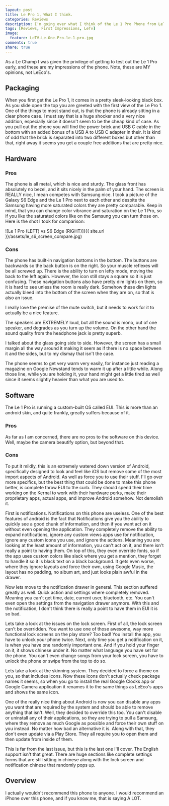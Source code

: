 ```yaml
---
layout: post
title: Le Pro 1, What I think.
categories: Reviews
description: I'm going over what I think of the Le 1 Pro Phone from LeTv.
tags: [Reviews, First Impressions, LeTv]
image:
  feature: LeTV-Le-One-Pro-le-1-pro.jpg
comments: true
share: true
---
```


As a Le Champ I was given the privilege of getting to test out the Le 1 Pro early, and these are my impressions of the phone. Note, these are MY opinions, not LeEco's.

## Packaging
When you first get the Le Pro 1, it comes in a pretty sleek-looking black box. As you slide open the top you are greeted with the first view of the Le Pro 1. One of the things to most stand out, is that the phone is already sitting in a clear phone case. I must say that is a huge shocker and a very nice addition, especially since it doesn't seem to be the cheap kind of case. As you pull out the phone you will find the power brick and USB C cable in the bottom with an added bonus of a USB A to USB C adapter in their. It is kind of odd that the brick is separated into two different boxes but other than that, right away it seems you get a couple free additions that are pretty nice.

## Hardware

### Pros
The phone is all metal, which is nice and sturdy. The glass front has absolutely no bezel, and it sits nicely in the palm of your hand. The screen is REALLY nice, I mean competes with Samsung nice. I took a picture of the Galaxy S6 Edge and the Le 1 Pro next to each other and despite the Samsung having more saturated colors they are pretty comparable. Keep in mind, that you can change color vibrance and saturation on the Le 1 Pro, so if you like the saturated colors like on the Samsung you can turn those on. Here is the shot I took for comparison:

![Le 1 Pro (LEFT) vs S6 Edge (RIGHT)]({{ site.url }}/assets/le_s6_screen_compare.jpg)

### Cons
The phone has built-in navigation bottoms in the bottom. The buttons are backwards so the back button is on the right. So your muscle reflexes will be all screwed up. There is the ability to turn on lefty mode, moving the back to the left again. However, the icon still stays a square so it is just confusing. These navigation buttons also have pretty dim lights on them, so it is hard to see unless the room is really dark. Somehow these dim lights actually bleed into the bottom of the screen when they are on, so that is also an issue.

I really love the premise of the mute switch, but it needs to work for it to actually be a nice feature.

The speakers are EXTREMELY loud, but all the sound is mono, out of one speaker, and degrades as you turn up the volume. On the other hand the sound quality from the headphone jack is pretty superb.

I talked about the glass going side to side. However, the screen has a small margin all the way around it making it seem as if there is no space between it and the sides, but to my dismay that isn't the case.

The phone seems to get very warm very easily, for instance just reading a magazine on Google Newstand tends to warm it up after a little while. Along those line, while you are holding it, your hand might get a little tired as well since it seems slightly heavier than what you are used to.

## Software
The Le 1 Pro is running a custom-built OS called EUI. This is more than an android skin, and quite frankly, greatly suffers because of it. 

### Pros
As far as I am concerned, there are no pros to the software on this device. Well, maybe the camera beautify option, but beyond that.

### Cons
To put it mildly, this is an extremely watered down version of Android, specifically designed to look and feel like iOS but remove some of the most import aspects of Android. As well as force you to use their stuff. I'll go over more specifics, but the best thing that could be done to make this phone better, is complete throw EUI to the curb. They should spend their time working on the Kernal to work with their hardware perks, make their proprietary apps, actual apps, and improve Android somehow. Not demolish it.

First is notifications. Notifications on this phone are useless. One of the best features of android is the fact that Notifications give you the ability to quickly see a good chunk of information, and then if you want act on it without even opening the application. They completely remove the ability to expand notifications, ignore any custom views apps use for notification, ignore any custom icons you use, and ignore the actions. Meaning you are looking at the least amount of information, you can't act on it, and there isn't really a point to having them. On top of this, they even override fonts, so if the app uses custom colors like slack where you get a mention, they forget to handle it so it is black text on a black background. It gets even worse, where they ignore layouts and force their own, using Google Music, the layout has no padding, no album art, and just looks plain awful in the drawer.

Now lets move to the notification drawer in general. This section suffered greatly as well. Quick action and settings where completely removed. Meaning you can't get time, date, current user, bluetooth, etc. You can't even open the settings from the navigation drawer anymore. With this and the notification, I don't think there is really a point to have them in EUI it is so bad.

Lets take a look at the issues on the lock screen. First of all, the lock screen can't be overridden. You want to use one of those awesome, way more functional lock screens on the play store? Too bad! You install the app, you have to unlock your phone twice. Next, only time you get a notification on it, is when you have one randomly important one. And if you hold your finger on it, it shows chinese under it. No matter what language you have set for the phone. You can't even change songs from your lock screen, you have to unlock the phone or swipe from the top to do so.

Lets take a look at the skinning system. They decided to force a theme on you, so that includes icons. Now these icons don't actually check package names it seems, so when you go to install the real Google Clocks app or Google Camera application it renames it to the same things as LeEco's apps and shows the same icon.

One of the really nice thing about Android is now you can disable any apps you want that are required by the system and should be able to remove anything that isn't. Well, they decided to override this too. You can't disable or uninstall any of their applications, so they are trying to pull a Samsung, where they remove as much Google as possible and force their own stuff on you instead. No matter how bad an alternative it is. Along with that, they don't even update via a Play Store. They all require you to open them and then update from inside of them.

This is far from the last issue, but this is the last one I'll cover. The English support isn't that great. There are huge sections like complete settings forms that are still sitting in chinese along with the lock screen and notification chinese that randomly pops up.

## Overview
I actually wouldn't recommend this phone to anyone. I would recommend an iPhone over this phone, and if you know me, that is saying A LOT.